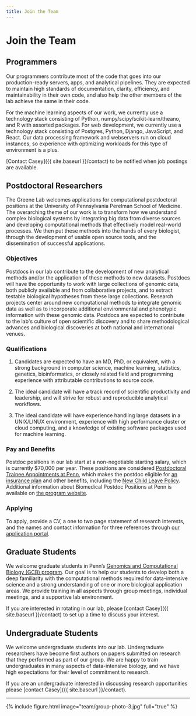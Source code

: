 ```yaml
---
title: Join the Team
---
```


# <i class="fas fa-hands-helping"></i>Join the Team

## Programmers

Our programmers contribute most of the code that goes into our production-ready servers, apps, and analytical pipelines.
They are expected to maintain high standards of documentation, clarity, efficiency, and maintainability in their own code, and also help the other members of the lab achieve the same in their code.

For the machine learning aspects of our work, we currently use a technology stack consisting of Python, numpy/scipy/scikit-learn/theano, and R with assorted packages.
For web development, we currently use a technology stack consisting of Postgres, Python, Django, JavaScript, and React.
Our data processing framework and webservers run on cloud instances, so experience with optimizing workloads for this type of environment is a plus.

[Contact Casey]({{ site.baseurl }}/contact) to be notified when job postings are available.

## Postdoctoral Researchers

The Greene Lab welcomes applications for computational postdoctoral positions at the University of Pennsylvania Perelman School of Medicine.
The overarching theme of our work is to transform how we understand complex biological systems by integrating big data from diverse sources and developing computational methods that effectively model real-world processes.
We then put these methods into the hands of every biologist, through the development of usable open source tools, and the dissemination of successful applications.

### Objectives

Postdocs in our lab contribute to the development of new analytical methods and/or the application of these methods to new datasets.
Postdocs will have the opportunity to work with large collections of genomic data, both publicly available and from collaborative projects, and to extract testable biological hypotheses from these large collections.
Research projects center around new computational methods to integrate genomic data as well as to incorporate additional environmental and phenotypic information with these genomic data.
Postdocs are expected to contribute to the lab's culture of open scientific discovery and to share methodological advances and biological discoveries at both national and international venues.

### Qualifications

1. Candidates are expected to have an MD, PhD, or equivalent, with a strong background in computer science, machine learning, statistics, genetics, bioinformatics, or closely related field and programming experience with attributable contributions to source code.

2. The ideal candidate will have a track record of scientific productivity and leadership, and will strive for robust and reproducible analytical workflows.

3. The ideal candidate will have experience handling large datasets in a UNIX/LINUX environment, experience with high performance cluster or cloud computing, and a knowledge of existing software packages used for machine learning.

### Pay and Benefits

Postdoc positions in our lab start at a non-negotiable starting salary, which is currently $70,000 per year.
These positions are considered [Postdoctoral Trainee Appointments at Penn](https://www.med.upenn.edu/postdoc/bpp-policies-table-of-contents-section-3.html), which makes the postdoc eligible for [an insurance plan](https://clients.garnett-powers.com/pd/upenn/) and other benefits, including the [New Child Leave Policy](https://www.med.upenn.edu/postdoc/bpp-policies-table-of-contents-section-3.html).
Additional information about Biomedical Postdoc Positions at Penn is available on [the program website](https://www.med.upenn.edu/postdoc/).

### Applying

To apply, provide a CV, a one to two page statement of research interests, and the names and contact information for three references through [our application portal](https://greene-lab.breezy.hr/p/bf7972c74ec4).

## Graduate Students

We welcome graduate students in Penn’s [Genomics and Computational Biology (GCB) program](https://www.med.upenn.edu/gcb/).
Our goal is to help our students to develop both a deep familiarity with the computational methods required for data-intensive science and a strong understanding of one or more biological application areas.
We provide training in all aspects through group meetings, individual meetings, and a supportive lab environment.

If you are interested in rotating in our lab, please [contact Casey]({{ site.baseurl }}/contact) to set up a time to discuss your interest.

## Undergraduate Students

We welcome undergraduate students into our lab.
Undergraduate researchers have become first authors on papers submitted on research that they performed as part of our group.
We are happy to train undergraduates in many aspects of data-intensive biology, and we have high expectations for their level of commitment to research.

If you are an undergraduate interested in discussing research opportunities please [contact Casey]({{ site.baseurl }}/contact).

---

{% include figure.html image="team/group-photo-3.jpg" full="true" %}